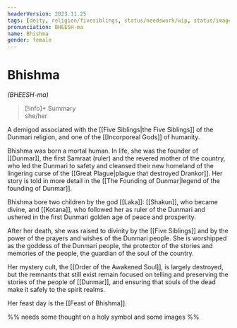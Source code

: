 ```yaml
---
headerVersion: 2023.11.25
tags: [deity, religion/fivesiblings, status/needswork/wip, status/image]
pronunciation: BHEESH-ma
name: Bhishma
gender: female
---
```

# Bhishma
*(BHEESH-ma)*
>[!info]+ Summary  
> she/her

A demigod associated with the [[Five Siblings|the Five Siblings]] of the Dunmari religion, and one of the [[Incorporeal Gods]] of humanity. 

Bhishma was born a mortal human. In life, she was the founder of [[Dunmar]], the first Samraat (ruler) and the revered mother of the country, who led the Dunmari to safety and cleansed their new homeland of the lingering curse of the [[Great Plague|plague that destroyed Drankor]]. Her story is told in more detail in the [[The Founding of Dunmar|legend of the founding of Dunmar]]. 

Bhishma bore two children by the god [[Laka]]: [[Shakun]], who became divine, and [[Kotana]], who followed her as ruler of the Dunmari and ushered in the first Dunmari golden age of peace and prosperity. 

After her death, she was raised to divinity by the [[Five Siblings]] and by the power of the prayers and wishes of the Dunmari people. She is worshipped as the goddess of the Dunmari people, the protector of the stories and memories of the people, the guardian of the soul of the country. 

Her mystery cult, the [[Order of the Awakened Soul]], is largely destroyed, but the remnants that still exist remain focused on telling and preserving the stories of the people of [[Dunmar]], and ensuring that souls of the dead make it safely to the spirit realms. 

Her feast day is the [[Feast of Bhishma]].

%% needs some thought on a holy symbol and some images %%